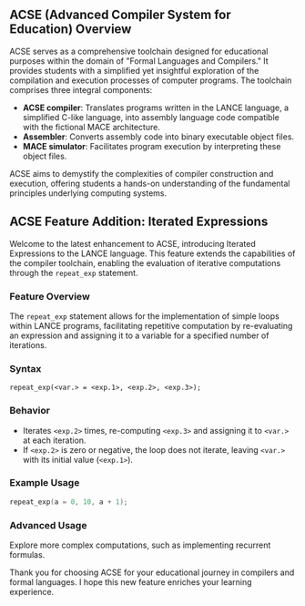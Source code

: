 ## ACSE (Advanced Compiler System for Education) Overview

ACSE serves as a comprehensive toolchain designed for educational purposes within the domain of "Formal Languages and Compilers." It provides students with a simplified yet insightful exploration of the compilation and execution processes of computer programs. The toolchain comprises three integral components:

- **ACSE compiler**: Translates programs written in the LANCE language, a simplified C-like language, into assembly language code compatible with the fictional MACE architecture.
- **Assembler**: Converts assembly code into binary executable object files.
- **MACE simulator**: Facilitates program execution by interpreting these object files.

ACSE aims to demystify the complexities of compiler construction and execution, offering students a hands-on understanding of the fundamental principles underlying computing systems.

## ACSE Feature Addition: Iterated Expressions

Welcome to the latest enhancement to ACSE, introducing Iterated Expressions to the LANCE language. This feature extends the capabilities of the compiler toolchain, enabling the evaluation of iterative computations through the `repeat_exp` statement.

### Feature Overview

The `repeat_exp` statement allows for the implementation of simple loops within LANCE programs, facilitating repetitive computation by re-evaluating an expression and assigning it to a variable for a specified number of iterations.

### Syntax

```plaintext
repeat_exp(<var.> = <exp.1>, <exp.2>, <exp.3>);
```

### Behavior

- Iterates `<exp.2>` times, re-computing `<exp.3>` and assigning it to `<var.>` at each iteration.
- If `<exp.2>` is zero or negative, the loop does not iterate, leaving `<var.>` with its initial value (`<exp.1>`).

### Example Usage

```c
repeat_exp(a = 0, 10, a + 1);
```

### Advanced Usage

Explore more complex computations, such as implementing recurrent formulas.

Thank you for choosing ACSE for your educational journey in compilers and formal languages. I hope this new feature enriches your learning experience.
